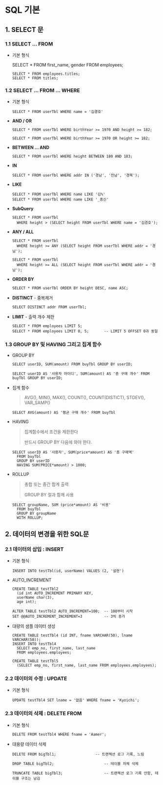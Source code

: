 # SQL 기본



## 1. SELECT 문

### 1.1 SELECT ... FROM

* 기본 형식

  SELECT * FROM first_name, gender FROM employees;

  ```
  SELECT * FROM employees.titles;
  SELECT * FROM titles;
  ```

  

### 1.2 SELECT ... FROM ... WHERE

* 기본 형식

  ```mariadb
  SELECT * FROM userTbl WHERE name = '김경호'
  ```

* **AND / OR**

  ```mariadb
  SELECT * FROM userTbl WHERE birthYear >= 1970 AND height >= 182;
  ```

  ```mariadb
  SELECT * FROM userTbl WHERE birthYear >= 1970 OR height >= 182;
  ```

* **BETWEEN ... AND**

  ```mariadb
  SELECT * FROM userTbl WHERE height BETWEEN 180 AND 183;
  ```



* **IN**

  ```
  SELECT * FROM userTbl WHERE addr IN ('경남', '전남', '경북');
  ```

* **LIKE**

  ```mariadb
  SELECT * FROM userTbl WHERE name LIKE '김%'
  SELECT * FROM userTbl WHERE name LIKE '_종신'
  ```



* **SubQuery**

  ```mariadb
  SELECT * FROM userTbl
  	WHERE height > (SELECT height FROM userTbl WHERE name = '김경호');
  ```

* **ANY / ALL**

  ```mariadb
  SELECT * FROM userTbl
  	WHERE height >= ANY (SELECT height FROM userTbl WHERE addr = '경남');
  ```

  ```mariadb
  SELECT * FROM userTbl
  	WHERE height >= ALL (SELECT height FROM userTbl WHERE addr = '경남');
  ```



* **ORDER BY**

  ```mariadb
  SELECT * FROM userTbl ORDER BY height DESC, name ASC;
  ```



* **DISTINCT** - 중복제거

  ```mariadb
  SELECT DISTINCT addr FROM userTbl;
  ```



* **LIMIT** - 출력 개수 제한

  ```mariadb
  SELECT * FROM employees LIMIT 5;
  SELECT * FROM employees LIMIT 0, 5;		-- LIMIT 5 OFFSET 0과 동일
  ```




### 1.3 GROUP BY 및 HAVING 그리고 집계 함수

* GROUP BY

  ```mariadb
  SELECT userID, SUM(amount) FROM buyTbl GROUP BY userID;
  ```

  ```mariadb
  SELECT userID AS '사용자 아이디', SUM(amount) AS '총 구매 개수' FROM buyTbl GROUP BY userID;
  ```


* 집계 함수

  > AVG(), MIN(), MAX(), COUNT(), COUNT(DISTICT), STDEV(), VAR_SAMP()

  ```mariadb
  SELECT AVG(amount) AS '평균 구매 개수' FROM buyTbl
  ```

* HAVING

  > 집계함수에서 조건을 제한한다
  >
  > 반드시 GROUP BY 다음에 와야 한다.

  ```mariadb
  SELECT userID AS '사용자', SUM(price*amount) AS '총 구매액'
  	FROM buyTbl
  	GROUP BY userID
  	HAVING SUM(PRICE*amount) > 1000;
  ```

* ROLLUP

  > 총합 또는 중간 합계 출력
  >
  > GROUP BY 절과 함께 사용

  ```mariadb
  SELECT groupName, SUM (price*amount) AS '비용'
  	FROM buyTbl
  	GROUP BY groupName
  	WITH ROLLUP;
  ```





## 2. 데이터의 변경을 위한 SQL문

### 2.1 데이터의 삽입 : INSERT

* 기본 형식

  ```mariadb
  INSERT INTO testTbl(id, userName) VALUES (2, '설현')
  ```

* AUTO_INCREMENT

  ```mariadb
  CREATE TABLE testTbl2
  	(id int AUTO_INCREMENT PRIMARY KEY,
  	userName char(3),
  	age int);
  ```

  ```mariadb
  ALTER TABLE testTbl2 AUTO_INCREMENT=100;	-- 100부터 시작
  SET @@AUTO_INCREMENT_INCREMENT=3			-- 3씩 증가
  ```

* 대량의 샘플 데이터 생성

  ```mariadb
  CREATE TABLE testTbl4 (id INT, fname VARCHAR(50), lname VARCHAR(50));
  INSERT INTO testTbl4
  	SELECT emp_no, first_name, last_name
  	FROM employees.employees;
  ```

  ```mariadb
  CREATE TABLE testTbl5
  	(SELECT emp_no, first_name, last_name FROM employees.employees);
  ```




### 2.2 데이터의 수정 : UPDATE

* 기본 형식

  ```mariadb
  UPDATE testTbl4 SET lname = '없음' WHERE fname = 'Kyoichi';
  ```



### 2.3 데이터의 삭제 : DELETE FROM

* 기본 형식

  ```
  DELETE FROM testTbl4 WHERE fname = 'Aamer';
  ```

* 대용량 데이터 삭제

  ```mariadb
  DELETE FROM bigTbl1;					-- 트랜젝션 로그 기록, 느림
  ```

  ```mariadb
  DROP TABLE bigTbl2;						-- 테이블 자체 삭제
  ```

  ```mariadb
  TRUNCATE TABLE bigTbl3;					-- 트랜젝션 로그 기록 안함, 테이블 구조는 남김
  ```

  

